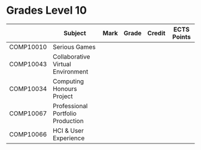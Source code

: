 # Grades Level 10

| | Subject | Mark | Grade | Credit | ECTS Points |
| :--: | --- | :--: | :--: | :--: | :--: |
| COMP10010 | Serious Games |  |  |  |  |
| COMP10043 | Collaborative Virtual Environment |  |  |  |  |
| COMP10034 | Computing Honours Project |  |  |  |  |
| COMP10067 | Professional Portfolio Production |  |  |  |  |
| COMP10066 | HCI & User Experience |  |  |  |  |